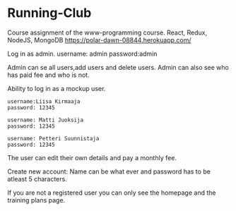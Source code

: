 # Running-Club
Course assignment of the www-programming course. 
React, Redux, NodeJS, MongoDB 
https://polar-dawn-08844.herokuapp.com/

Log in as admin.
username: admin
password:admin

Admin can se all users,add users and delete users. Admin can also see who has paid fee and who is not.

Ability to log in as a mockup user.

    username:Liisa Kirmaaja
    password: 12345
  
    username: Matti Juoksija
    password: 12345
  
    username: Petteri Suunnistaja
    password: 12345
    
The user can edit their own details and pay a monthly fee.

Create new account:
Name can be what ever and password has to be atleast 5 characters.

If you are not a registered user you can only see the homepage and the training plans page.

